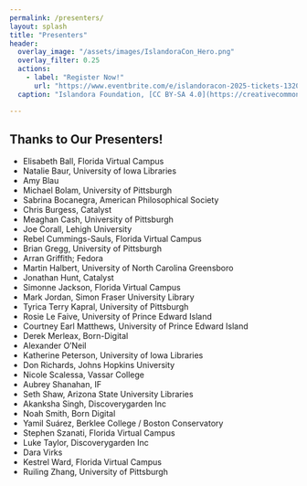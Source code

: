 ```yaml
---
permalink: /presenters/
layout: splash
title: "Presenters"
header:
  overlay_image: "/assets/images/IslandoraCon_Hero.png"
  overlay_filter: 0.25
  actions:
    - label: "Register Now!"
      url: "https://www.eventbrite.com/e/islandoracon-2025-tickets-1320564527049?aff=oddtdtcreator"
  caption: "Islandora Foundation, [CC BY-SA 4.0](https://creativecommons.org/licenses/by-sa/4.0)"

---
```


## Thanks to Our Presenters!

* Elisabeth Ball, Florida Virtual Campus
* Natalie Baur, University of Iowa Libraries
* Amy Blau
* Michael Bolam, University of Pittsburgh
* Sabrina Bocanegra, American Philosophical Society
* Chris Burgess, Catalyst
* Meaghan Cash, University of Pittsburgh
* Joe Corall, Lehigh University
* Rebel Cummings-Sauls, Florida Virtual Campus
* Brian Gregg, University of Pittsburgh
* Arran Griffith; Fedora
* Martin Halbert,	University of North Carolina Greensboro
* Jonathan Hunt, Catalyst
* Simonne Jackson, Florida Virtual Campus
* Mark Jordan, Simon Fraser University Library
* Tyrica Terry Kapral, University of Pittsburgh
* Rosie Le Faive, University of Prince Edward Island
* Courtney Earl Matthews,	University of Prince Edward Island
* Derek Merleax, Born-Digital
* Alexander O’Neil
* Katherine Peterson, University of Iowa Libraries
* Don Richards, Johns Hopkins University
* Nicole Scalessa, Vassar College
* Aubrey Shanahan, IF
* Seth Shaw, Arizona State University Libraries
* Akanksha Singh, Discoverygarden Inc
* Noah Smith, Born Digital
* Yamil Suárez, Berklee College / Boston Conservatory
* Stephen Szanati, Florida Virtual Campus
* Luke Taylor, Discoverygarden Inc
* Dara Virks
* Kestrel Ward, Florida Virtual Campus
* Ruiling Zhang, University of Pittsburgh


